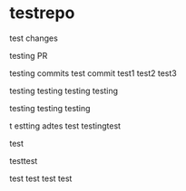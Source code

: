# testrepo

test changes

testing PR

testing commits
test commit
test1
test2
test3

testing
testing
testing
testing

testing
testing
testing

t
estting
adtes
test
testingtest

test

testtest

test
test
test
test
